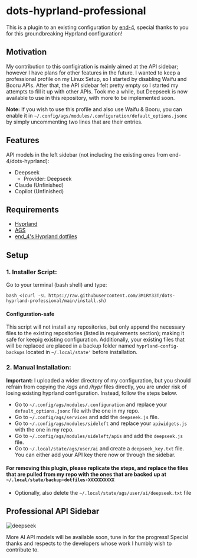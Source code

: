 # dots-hyprland-professional

This is a plugin to an existing configuration by [end-4](https://github.com/end-4), special thanks to you for this groundbreaking Hyprland configuration!

## Motivation

My contribution to this configiration is mainly aimed at the API sidebar; however I have plans for other features in the future. I wanted to keep a professional profile on my Linux Setup, so I started by disabling Waifu and Booru APIs. After that, the API sidebar felt pretty empty so I started my attempts to fill it up with other APIs. Took me a while, but Deepseek is now available to use in this repository, with more to be implemented soon. 

**Note:** If you wish to use this profile and also use Waifu & Booru, you can enable it in ``~/.config/ags/modules/.configuration/default_options.jsonc`` by simply uncommenting two lines that are their entries.

## Features

API models in the left sidebar (not including the existing ones from end-4/dots-hyprland):

- Deepseek
  - Provider: Deepseek 
- Claude (Unfinished)
- Copilot (Unfinished)

## Requirements

- [Hyprland](https://github.com/hyprwm/Hyprland)
- [AGS](https://github.com/Aylur/ags)
- [end_4's Hyprland dotfiles](https://github.com/end-4/dots-hyprland)

## Setup

### 1. Installer Script:

Go to your terminal (bash shell) and type:

```
bash <(curl -sL https://raw.githubusercontent.com/3M1RY33T/dots-hyprland-professional/main/install.sh)
```

#### Configuration-safe

This script will not install any repositories, but only append the necessary files to the existing repositories (listed in requirements section); making it safe for keepig existing configuration. Additionally, your existing files that will be replaced are placed in a backup folder named ``hyprland-config-backups`` located in ``~/.local/state'`` before installation.

### 2. Manual Installation:

**Important:** I uploaded a wider directory of my configuration, but you should refrain from copying the */ags* and */hypr* files directly, you are under risk of losing existing hyprland configuration. Instead, follow the steps below.

- Go to ``~/.config/ags/modules/.configuration`` and replace your ``default_options.jsonc`` file with the one in my repo.
- Go to ``~/.config/ags/services`` and add the ``deepseek.js`` file.
- Go to ``~/.config/ags/modules/sideleft`` and replace your ``apiwidgets.js`` with the one in my repo.
- Go to ``~/.config/ags/modules/sideleft/apis`` and add the ``deepseek.js`` file.
- Go to ``~/.local/state/ags/user/ai`` and create a ``deepseek_key.txt`` file. You can either add your API key there now or through the sidebar.

#### For removing this plugin, please replicate the steps, and replace the files that are pulled from my repo with the ones that are backed up at ``~/.local/state/backup-dotfiles-XXXXXXXXXX`` 
- Optionally, also delete the ``~/.local/state/ags/user/ai/deepseek.txt`` file 

## Professional API Sidebar

![deepseek](https://github.com/user-attachments/assets/d1682ee5-f68e-4b52-8c09-cde9f8c5d880)


More AI API models will be available soon, tune in for the progress! Special thanks and respects to the developers whose work I humbly wish to contribute to.
